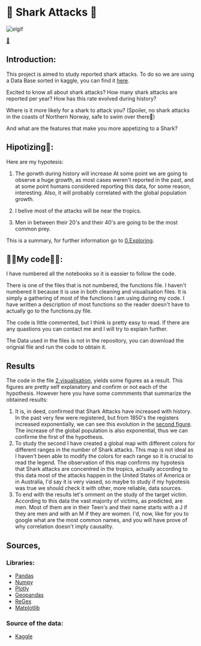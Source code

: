 # 🦈 Shark Attacks 🦈
![elgif](https://c.tenor.com/Yf2CEdBk__YAAAAC/finding-nemo-sharks.gif)


[🎹](https://www.youtube.com/watch?v=XqZsoesa55w&ab_channel=PinkfongBabyShark-Kids%27Songs%26Stories)
## Introduction:
This project is aimed to study reported shark attacks. To do so we are using a Data Base sorted in kaggle, you can find it [here](https://www.kaggle.com/teajay/global-shark-attacks).

Excited to know all about shark attacks? How many shark attacks are reported per year? How has this rate evolved during history? 

Where is it more likely for a shark to attack you? (Spoiler, no shark attacks in the coasts of Northern Norway, safe to swim over there🥶)

And what are the features that make you more appetizing to a Shark?

## Hipotizing🤔:
Here are my hypotesis:
1. The gorwth during history will increase At some point we are going to observe a huge growth, as most cases weren't reported in the past, and at some point humans considered reporting this data, for some reason, interesting. Also, it will probably correlated with the global population growth. 

2. I belive most of the attacks will be near the tropics.

3. Men in between their 20's and their 40's are going to be the most common prey. 

This is a summary, for further information go to [0.Exploring](https://github.com/Pomilusky/data-cleaning-pandas/blob/Pomilusky/Code/0.Exploring.ipynb).


## 👩‍💻My code👨‍💻:
I have numbered all the notebooks so it is eassier to follow the code. 

There is one of the files that is not numbered, the functions file. I haven't numbered it because it is use in both cleaning and visualisation files. It is simply a gathering of most of the functions I am using during my code. I have written a description of most functions so the reader doesn't have to actually go to the functions.py file. 

The code is little commented, but I think is pretty easy to read. If there are any quastions you can contact me and I will try to explain further. 

The Data used in the files is not in the repository, you can download the orignial file and run the code to obtain it. 

## Results
The code in the file [2.visualisation](https://github.com/Pomilusky/data-cleaning-pandas/blob/Pomilusky/Code/2.visualization.ipynb), yields some figures as a result. This figures are pretty self explanatory and confirm or not each of the hypothesis. However here you have some commments that summarize the obtained results:
1. It is, in deed, confirmed that Shark Attacks have increased with history. In the past very few were registered, but from 1850's the registers increased exponentially, we can see this evolution in the [second figure](https://github.com/Pomilusky/data-cleaning-pandas/blob/Pomilusky/Images/2.Shark_attack_trendline.png). The increase of the global population is also exponential, thus we can confirme the first of the hypothesis. 
2. To study the second I have created a global map with different colors for different ranges in the number of Shark attacks. This map is not ideal as I haven't been able to modify the colors for each range so it is crucial to read the legend. The observation of this map confirms my hypotesis that Shark attacks are concentred in the tropics, actually according to this data most of the attacks happen in the United States of America or in Australia, I'd say it is very viased, so maybe to study if my hypotesis was true we should check it with other, more reliable, data sources. 
3. To end with the results let's omment on the study of the target victim. According to this data the vast majority of victims, as predicted, are men. Most of them are in their Teen's and their name starts with a J if they are men and with an M if they are women. I'd, now, like for you to google what are the most common names, and you will have prove of why correlation doesn't imply causality. 

## Sources,
### Libraries:
* [Pandas](https://pandas.pydata.org/)
* [Numpy](https://numpy.org/doc/1.18/)
* [Plotly](https://plotly.com/python/)
* [Geopandas](https://geopandas.org/)
* [ReGex](https://docs.python.org/3/library/re.html)
* [Matplotlib](https://matplotlib.org/)
### Source of the data:
* [Kaggle](https://www.kaggle.com/)


